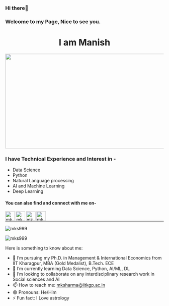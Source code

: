 ### Hi there👋 
### Welcome to my Page, Nice to see you.
<h1 align="center">I am Manish</h1>
<div align="center">
  <img src="https://media.giphy.com/media/dWesBcTLavkZuG35MI/giphy.gif" width="600" height="300"/>
</div>

### I have Technical Experience and Interest in -
- Data Science 
- Python 
- Natural Language processing
- AI and Machine Learning
- Deep Learning


<!--
**mks999/mks999** is a ✨ _special_ ✨ repository because its `README.md` (this file) appears on your GitHub profile.


<!-- <hr>

<p><img width="200" src="https:&#x2F;&#x2F;instagram.flwo4-1.fna.fbcdn.net&#x2F;v&#x2F;t51.2885-15&#x2F;sh0.08&#x2F;e35&#x2F;s640x640&#x2F;154299027_702927223737487_3316660563751783251_n.jpg?tp&#x3D;1&amp;_nc_ht&#x3D;instagram.flwo4-1.fna.fbcdn.net&amp;_nc_cat&#x3D;107&amp;_nc_ohc&#x3D;EB4ZbXhG1MIAX_X7uls&amp;oh&#x3D;0f1962630e688514ffc312a6ef83d313&amp;oe&#x3D;60688FC2" /> <img width="200" src="https:&#x2F;&#x2F;instagram.flwo4-1.fna.fbcdn.net&#x2F;v&#x2F;t51.2885-15&#x2F;sh0.08&#x2F;e35&#x2F;s640x640&#x2F;152823526_174537657553375_254380529862366324_n.jpg?tp&#x3D;1&amp;_nc_ht&#x3D;instagram.flwo4-1.fna.fbcdn.net&amp;_nc_cat&#x3D;107&amp;_nc_ohc&#x3D;O6xxL36t11IAX8-25ur&amp;oh&#x3D;6c28c16b56aa43f5bcd0a5cc9384ec28&amp;oe&#x3D;60411750" /> <img width="200" src="https:&#x2F;&#x2F;instagram.flwo4-2.fna.fbcdn.net&#x2F;v&#x2F;t51.2885-15&#x2F;sh0.08&#x2F;e35&#x2F;c149.0.781.781a&#x2F;s640x640&#x2F;152013126_4328412427197138_5736411879368288581_n.jpg?tp&#x3D;1&amp;_nc_ht&#x3D;instagram.flwo4-2.fna.fbcdn.net&amp;_nc_cat&#x3D;106&amp;_nc_ohc&#x3D;8f2IpAlp_OMAX_1scup&amp;oh&#x3D;e58960d73dbe0e8dd5ec0b79bfdadd83&amp;oe&#x3D;6066A23D" /></p>
<p>Above are the last 3 pictures posted by <a href="https://www.instagram.com/c17hawke/" target="_blank"><br>@c17hawke!</a> on Instagram</p>

<hr> -->

#### You can also find and connect with me on- 

[<img align="left" alt="mks999 | LinkedIn" width="30px" src="https://img.icons8.com/color/48/000000/linkedin.png" />][linkedin]
[<img align="left" alt="mks999 | Twitter" width="30px" src="https://img.icons8.com/fluent/48/000000/twitter.png" />][twitter]
[<img align="left" alt="mks999 | Instagram" width="30px" src="https://img.icons8.com/fluent/48/000000/instagram-new.png" />][Instagram]
[<img align="left" alt="mks999 | YouTube" width="30px" src="https://www.vectorlogo.zone/logos/youtube/youtube-tile.svg" />][YouTube]

<br>

<hr>

[linkedin]: https://www.linkedin.com/in/drmksharma
[twitter]: https://www.twitter.com/kr_sharmamanish
[Instagram]: https://www.instagram.com/kr_sharmamanish
[YouTube]: https://www.youtube.com/@MarsRocks17



<p align="left"> <img src="https://komarev.com/ghpvc/?username=mks999&label=Profile%20views&color=0e75b6&style=flat" alt="mks999" /> </p>

<p><img align="center" src="https://github-readme-streak-stats.herokuapp.com/?user=mks999&" alt="mks999" /></p>

Here is something to know about me:

- 🔭 I’m pursuing my Ph.D. in Management & International Economics from IIT Kharagpur, MBA (Gold Medalist), B.Tech. ECE
- 🌱 I’m currently learning Data Science, Python, AI/ML, DL
- 👯 I’m looking to collaborate on any interdisciplinary research work in Social sciences and AI
- 📫 How to reach me: mksharma@iitkgp.ac.in
- 😄 Pronouns: He/Him
- ⚡ Fun fact: I Love astrology

